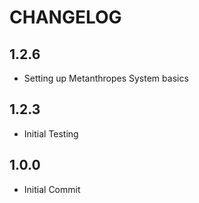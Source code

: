 # CHANGELOG

## 1.2.6
- Setting up Metanthropes System basics

## 1.2.3

- Initial Testing

## 1.0.0

- Initial Commit